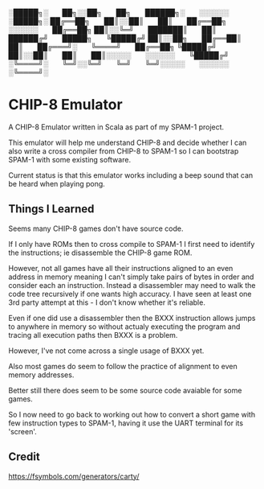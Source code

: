 
░█████╗░  ██╗░░██╗  ██╗  ██████╗░  ░░░░░░  ░█████╗░
██╔══██╗  ██║░░██║  ██║  ██╔══██╗  ░░░░░░  ██╔══██╗
██║░░╚═╝  ███████║  ██║  ██████╔╝  █████╗  ╚█████╔╝
██║░░██╗  ██╔══██║  ██║  ██╔═══╝░  ╚════╝  ██╔══██╗
╚█████╔╝  ██║░░██║  ██║  ██║░░░░░  ░░░░░░  ╚█████╔╝
░╚════╝░  ╚═╝░░╚═╝  ╚═╝  ╚═╝░░░░░  ░░░░░░  ░╚════╝░


# CHIP-8 Emulator

A CHIP-8 Emulator written in Scala as part of my SPAM-1 project. 

This emulator will help me understand CHIP-8 and decide whether I can also write a cross compiler from CHIP-8 to SPAM-1 so I can bootstrap SPAM-1 with some existing software.

Current status is that this emulator works including a beep sound that can be heard when playing pong.

## Things I Learned

Seems many CHIP-8 games don't have source code.

If I only have ROMs then to cross compile to SPAM-1 I first need to identify the instructions; ie disassemble the CHIP-8 game ROM.
 
However, not all games have all their instructions aligned to an even address in memory meaning I can't simply take pairs of bytes in order and consider each an instruction.
Instead a disassembler may need to walk the code tree recursively if one wants high accuracy. I have seen at least one 3rd party attempt at this - I don't know whether it's reliable.

Even if one did use a disassembler then the BXXX instruction allows jumps to anywhere in memory so without actualy executing the program and tracing all execution paths then BXXX is a problem.

However, I've not come across a single usage of BXXX yet.

Also most games do seem to follow the practice of alignment to even memory addresses.

Better still there does seem to be some source code avaiable for some games.

So I now need to go back to working out how to convert a short game with few instruction types to SPAM-1, having it use the UART terminal for its 'screen'.


## Credit 

https://fsymbols.com/generators/carty/
